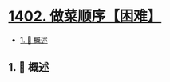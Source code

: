 # [1402. 做菜顺序【困难】](https://github.com/Tdahuyou/TNotes.leetcode/tree/main/notes/1402.%20%E5%81%9A%E8%8F%9C%E9%A1%BA%E5%BA%8F%E3%80%90%E5%9B%B0%E9%9A%BE%E3%80%91)

<!-- region:toc -->

- [1. 📝 概述](#1--概述)

<!-- endregion:toc -->

## 1. 📝 概述
